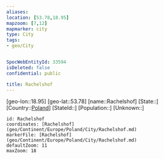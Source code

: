 ```yaml
---
aliases: 
location: [53.78,18.95]
mapzoom: [7,12] 
mapmarker: city 
type: City
tags:
- geo/City


SpocWebEntityId: 33594
isDeleted: false
confidential: public

title: Rachelshof
---
```

[geo-lon::18.95]
[geo-lat::53.78]
[name::Rachelshof]
[State::]
[Country::[Poland](geo/Continent/Europe/Poland.md)]
[StateId::]
[Population::]
[Unknown::]


```leaflet
id: Rachelshof
coordinates: [Rachelshof](geo/Continent/Europe/Poland/City/Rachelshof.md)
markerFile: [Rachelshof](geo/Continent/Europe/Poland/City/Rachelshof.md)
defaultZoom: 11 
maxZoom: 18
```


